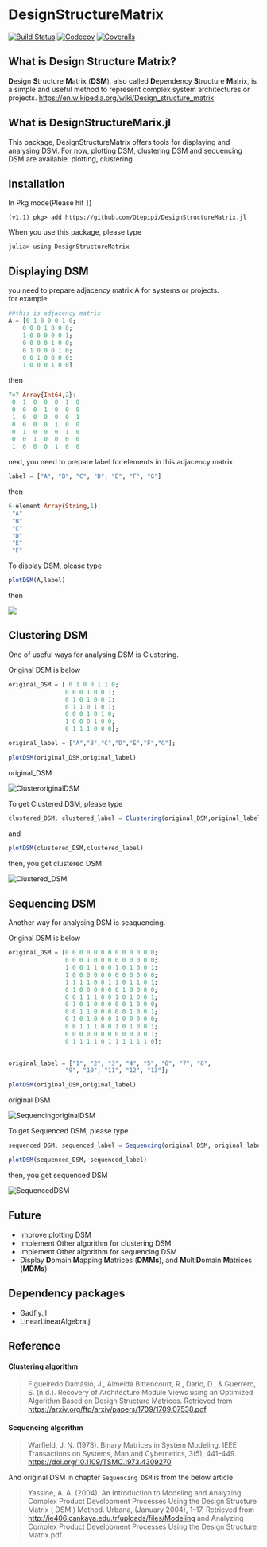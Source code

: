 # DesignStructureMatrix
[![Build Status](https://travis-ci.com/Otepipi/DesignStructureMatrix.jl.svg?branch=master)](https://travis-ci.com/Otepipi/DesignStructureMatrix.jl)
[![Codecov](https://codecov.io/gh/Otepipi/DesignStructureMatrix.jl/branch/master/graph/badge.svg)](https://codecov.io/gh/Otepipi/DesignStructureMatrix.jl)
[![Coveralls](https://coveralls.io/repos/github/Otepipi/DesignStructureMatrix.jl/badge.svg?branch=master)](https://coveralls.io/github/Otepipi/DesignStructureMatrix.jl?branch=master)

## What is Design Structure Matrix?

**D**esign **S**tructure **M**atrix (**DSM**), also called **D**ependency **S**tructure **M**atrix, is a simple and useful method to represent complex system architectures or projects. 
https://en.wikipedia.org/wiki/Design_structure_matrix


## What is DesignStructureMarix.jl

This package, DesignStructureMatrix offers tools for displaying and analysing DSM.
For now, plotting DSM, clustering DSM and sequencing DSM are available.
 plotting, clustering 

## Installation

In Pkg mode(Please hit `]`)

`(v1.1) pkg> add https://github.com/Otepipi/DesignStructureMatrix.jl`

When you use this package, please type

`julia> using DesignStructureMatrix`

## Displaying DSM
you need to prepare adjacency matrix A for systems or projects.  
for example
```julia
##this is adjacency matrix
A = [0 1 0 0 0 1 0; 
    0 0 0 1 0 0 0;
    1 0 0 0 0 0 1;
    0 0 0 0 1 0 0;
    0 1 0 0 0 1 0;
    0 0 1 0 0 0 0;
    1 0 0 0 1 0 0]
```
then
```julia
7×7 Array{Int64,2}:
 0  1  0  0  0  1  0
 0  0  0  1  0  0  0
 1  0  0  0  0  0  1
 0  0  0  0  1  0  0
 0  1  0  0  0  1  0
 0  0  1  0  0  0  0
 1  0  0  0  1  0  0
 ```

next, you need to prepare label for elements in this adjacency matrix.
```julia
label = ["A", "B", "C", "D", "E", "F", "G"]
```
then

```julia
6-element Array{String,1}:
 "A"
 "B"
 "C"
 "D"
 "E"
 "F"
 ```

To display DSM, please type

```julia
plotDSM(A,label)
```
then

![](https://user-images.githubusercontent.com/35882132/59391598-bf501300-8daf-11e9-923b-72509125d567.png)


## Clustering DSM

One of useful ways for analysing DSM is Clustering.

Original DSM is below
```julia
original_DSM = [ 0 1 0 0 1 1 0;
                0 0 0 1 0 0 1;
                0 1 0 1 0 0 1;
                0 1 1 0 1 0 1;
                0 0 0 1 0 1 0;
                1 0 0 0 1 0 0;
                0 1 1 1 0 0 0];

original_label = ["A","B","C","D","E","F","G"];

plotDSM(original_DSM,original_label)

```
original_DSM

![ClusteroriginalDSM](https://user-images.githubusercontent.com/35882132/59392360-54eca200-8db2-11e9-8fa3-6062f31045e5.png)



To get Clustered DSM, please type
```julia
clustered_DSM, clustered_label = Clustering(original_DSM,original_label)
```
and
```julia
plotDSM(clustered_DSM,clustered_label)
```
then, you get clustered DSM

![Clustered_DSM](https://user-images.githubusercontent.com/35882132/59392602-2cb17300-8db3-11e9-8ea3-3c3367ffc18d.png)

## Sequencing DSM

Another way for analysing DSM is seaquencing.

Original DSM is below
``` julia
original_DSM = [0 0 0 0 0 0 0 0 0 0 0 0 0;
                0 0 0 1 0 0 0 0 0 0 0 0 0;
                1 0 0 1 1 0 0 1 0 1 0 0 1;
                1 0 0 0 0 0 0 0 0 0 0 0 0;
                1 1 1 1 0 0 1 1 0 1 1 0 1;
                0 1 0 0 0 0 0 0 1 0 0 0 0;
                0 0 1 1 1 0 0 1 0 1 0 0 1;
                0 1 0 1 0 0 0 0 0 1 0 0 0;
                0 0 1 1 0 0 0 0 0 1 0 0 1;
                0 1 0 1 0 0 0 1 0 0 0 0 0;
                0 0 1 1 1 0 0 1 0 1 0 0 1;
                0 0 0 0 0 0 0 0 0 0 0 0 1;
                0 1 1 1 1 0 1 1 1 1 1 1 0];
        

original_label = ["1", "2", "3", "4", "5", "6", "7", "8", 
                "9", "10", "11", "12", "13"];

plotDSM(original_DSM,original_label)

```
original DSM 

![SequencingoriginalDSM](https://user-images.githubusercontent.com/35882132/59393683-9cc1f800-8db7-11e9-9bb5-f2af79c7f7e9.png)

To get Sequenced DSM, please type

```julia
sequenced_DSM, sequenced_label = Sequencing(original_DSM, original_label);

plotDSM(sequenced_DSM, sequenced_label)
```

then, you get sequenced DSM

![SequencedDSM](https://user-images.githubusercontent.com/35882132/59393832-2d003d00-8db8-11e9-9147-cad34b77a2c7.png)



## Future

* Improve plotting DSM 
* Implement Other algorithm for clustering DSM
* Implement Other algorithm for sequencing DSM
* Display **D**omain **M**apping **M**atrices (**DMMs**), and **M**ulti**D**omain **M**atrices (**MDMs**)

## Dependency packages
* Gadfly.jl
* LinearLinearAlgebra.jl


## Reference

#### Clustering algorithm

>Figueiredo Damásio, J., Almeida Bittencourt, R., Dario, D., & Guerrero, S. (n.d.). Recovery of Architecture Module Views using an Optimized Algorithm Based on Design Structure Matrices. Retrieved from https://arxiv.org/ftp/arxiv/papers/1709/1709.07538.pdf

#### Sequencing algorithm

>Warfield, J. N. (1973). Binary Matrices in System Modeling. IEEE Transactions on Systems, Man and Cybernetics, 3(5), 441–449. https://doi.org/10.1109/TSMC.1973.4309270


And original DSM in chapter `Sequencing DSM` is from the below article


>Yassine, A. A. (2004). An Introduction to Modeling and Analyzing Complex Product Development Processes Using the Design Structure Matrix ( DSM ) Method. Urbana, (January 2004), 1–17. Retrieved from http://ie406.cankaya.edu.tr/uploads/files/Modeling and Analyzing Complex Product Development Processes Using the Design Structure Matrix.pdf
